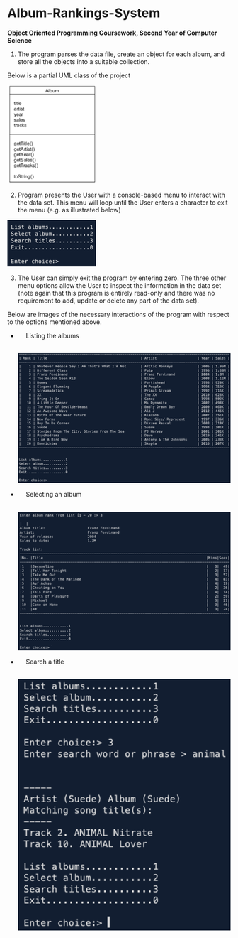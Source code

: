 # Album-Rankings-System
**Object Oriented Programming Coursework, Second Year of Computer Science**
1. The program parses the data file, create an object for each album, and store all the objects into a suitable collection. 

  Below is a partial UML class of the project
  
  <img src="README_Images/UML.png" heigh=400 width=200>
 
2. Program presents the User with a console-based menu to interact with the data set. 
  This menu will loop until the User enters a character to exit the menu (e.g. as illustrated below)

  <img src="README_Images/Prompt.png" heigh=100 width=200>
  
3. The User can simply exit the program by entering zero. The three other menu options allow the User to inspect the information in the data set (note again that this program is entirely read-only and there was no requirement to add, update or delete any part of the data set).

  Below are images of the necessary interactions of the program with respect to the options mentioned above.
  
- &emsp; Listing the albums
  
  &emsp;&emsp; <img src="README_Images/ListOfAlbums.png" heigh=600 width=600>

- &emsp; Selecting an album
  
  &emsp;&emsp; <img src="README_Images/SelectAlbum.png" heigh=600 width=600>
  
- &emsp; Search a title
  
  &emsp;&emsp; <img src="README_Images/SearchTitle.png" heigh=600 width=600>
